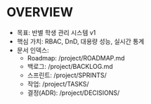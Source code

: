 # OVERVIEW
- 목표: 반별 학생 관리 시스템 v1
- 핵심 가치: RBAC, DnD, 대용량 성능, 실시간 통계
- 문서 인덱스:
  - Roadmap: /project/ROADMAP.md
  - 백로그: /project/BACKLOG.md
  - 스프린트: /project/SPRINTS/
  - 작업: /project/TASKS/
  - 결정(ADR): /project/DECISIONS/
